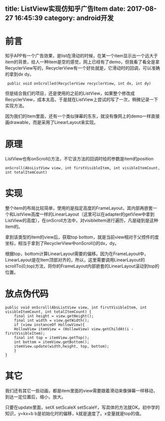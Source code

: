 title: ListView实现仿知乎广告Item
date: 2017-08-27 16:45:39
category: android开发
---

# 前言
知乎APP有一个广告效果，是list在滑动的时候，在某一个item显示出一个远大于item的背景，给人一种item是空的感觉，网上已经有了demo，但我看了看全是拿RecyclerView写的，RecyclerView有一个好处就是，它滑动时的回调，可以准确的拿到dx dy。

```
 public void onScrolled(RecyclerView recyclerView, int dx, int dy)
```

但是结合我们的项目，还是使用的之前的ListView，如果整个修改成RecyclerView，成本太高，于是就在ListView上尝试的写了一次，稍微记录一下实现方法。

因为我们的Item里面，还有一个类似弹幕的东东，就没有像网上的demo一样直接画drawable，而是采用了LinearLayout来实现。

# 原理
ListView也有onScroll()方法，不它该方法的回调时给的参数是item的position

```
onScroll(AbsListView view, int firstVisibleItem, int visibleItemCount, int totalItemCount)
```

<!-- more -->

# 实现
整个item的布局比较简单，使用的是指定高度的FrameLayout，其内部再嵌套一个和ListView高度一样的LinearLayout（这里可以在adapter的getView中拿到ListView的高度），在onScroll方法中，对visibleItem进行遍历，凡是碰到是这种item的。

拿到该类型的item的view后，获取top bottom，就是当前view相对于父控件的度坐标，相当于拿到了RecyclerView中onScroll()的dx，dy。

根据top，bottom计算LinearLayout需要的偏移。因为在FrameLayout中，LinearLayout是在Item顶部对齐的，所以，这里需要调用LinearLayout的scrollTo(0,top)方法，将你的FrameLayout内部嵌套的LinearLayout滚动到top的位置。

# 放点伪代码

```
public void onScroll(AbsListView view, int firstVisibleItem, int visibleItemCount, int totalItemCount) {
    final int height = view.getHeight();
    final int width = view.getWidth();
    if (view instanceOf HollowView){
	HollowView itemView = (HollowView) view.getChildAt(i - firstVisibleItem);
	final int top = itemView.getTop();
	int bottom = itemView.getBottom();
	itemView.update(width,height, top, bottom);
	}
}
```

# 其它

我们还有其它一些动画，都是item里面的view需要跟着滑动来像弹幕一样移动，到达一定位置后，缩小，放大。

只要在update里面，setX  setScaleX setScaleY，写具体的方法就OK。初中学的知识，y=kx+b
b是初始化时的偏移，k就是速度了。x变量就是top的值。
